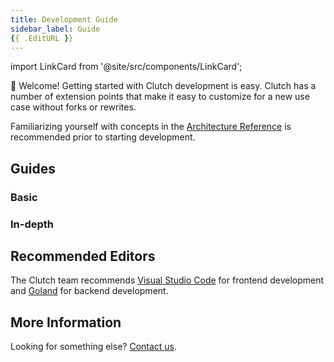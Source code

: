 ```yaml
---
title: Development Guide
sidebar_label: Guide
{{ .EditURL }}
---
```


import LinkCard from '@site/src/components/LinkCard';

:wave: Welcome! Getting started with Clutch development is easy. Clutch has a number of extension points that make it easy to customize for a new use case without forks or rewrites.

Familiarizing yourself with concepts in the [Architecture Reference](/docs/about/architecture) is recommended prior to starting development.

## Guides

### Basic

<LinkCard title="Custom Gateway" description="Create a customized instance of Clutch in your own repository with private or custom extensions." to="/docs/development/custom-gateway" />
<LinkCard title="Feature Development" description="See how to take a feature from idea to implementation across the frontend and backend." to="/docs/development/feature-development" />

### In-depth

<LinkCard title="API Definitions" description="Define API endpoints and objects plus backend config in Protobuf and generate the corresponding backend code." to="/docs/development/api" />
<LinkCard title="Frontend" description="Develop new features and workflows using React that users can interact with from the web UI." to="/docs/development/frontend" />
<LinkCard title="Backend" description="Integrate with other systems, execute tasks, and store data." to="/docs/development/backend" />

## Recommended Editors

The Clutch team recommends [Visual Studio Code](https://code.visualstudio.com/) for frontend development and [Goland](https://www.jetbrains.com/go/) for backend development.

## More Information

Looking for something else? [Contact us](/docs/community).

